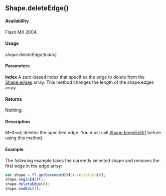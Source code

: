 ## Shape.deleteEdge()

#### Availability

Flash MX 2004.

#### Usage

*shape.deleteEdge(index)*

#### Parameters

**index** A zero-based index that specifies the edge to delete from the [Shape.edges](../Shape_object/Shape3.md) array. This method changes the length of the shape.edges array.

#### Returns

Nothing.

#### Description

Method; deletes the specified edge. You must call [Shape.beginEdit()](../Shape_object/Shape.md) before using this method.

#### Example

The following example takes the currently selected shape and removes the first edge in the edge array:

```javascript
var shape = fl.getDocumentDOM().selection[0];
shape.beginEdit();
shape.deleteEdge(0);
shape.endEdit();
```
